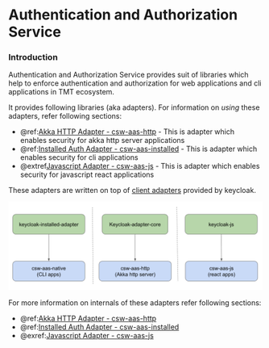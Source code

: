 # Authentication and Authorization Service

### Introduction

Authentication and Authorization Service provides suit of libraries which help to enforce authentication and authorization 
for web applications and cli applications in TMT ecosystem.

It provides following libraries (aka adapters). For information on _using_ these adapters, refer following sections:

- @ref:[Akka HTTP Adapter - csw-aas-http](../../services/aas/csw-aas-http.md) - This is adapter which enables security for akka http server applications 
- @ref:[Installed Auth Adapter - csw-aas-installed](../../services/aas/csw-aas-installed.md) - This is adapter which enables security for cli applications 
- @extref[Javascript Adapter - csw-aas-js](csw_js:aas/csw-aas-js) - This is adapter which enables security for javascript react applications

These adapters are written on top of [client adapters](https://www.keycloak.org/docs/latest/securing_apps/index.html#what-are-client-adapters) provided by keycloak.

![AAS Adapters](aas-adapters.png) 

For more information on internals of these adapters refer following sections:

- @ref:[Akka HTTP Adapter - csw-aas-http](./csw-aas-http.md) 
- @ref:[Installed Auth Adapter - csw-aas-installed](./csw-aas-installed.md) 
- @exref:[Javascript Adapter - csw-aas-js](csw_js:technical/csw-aas-js)

